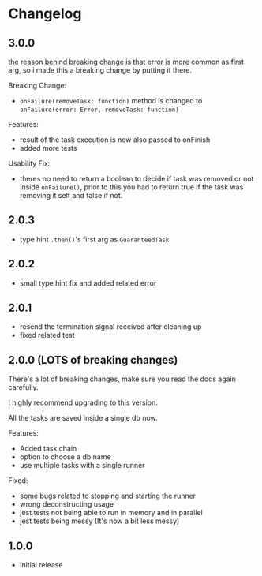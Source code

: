 # Changelog

## 3.0.0

the reason behind breaking change is that error is more common as first arg, so i made this a breaking change by putting it there.

Breaking Change:

- `onFailure(removeTask: function)` method is changed to `onFailure(error: Error, removeTask: function)`

Features:

- result of the task execution is now also passed to onFinish
- added more tests

Usability Fix:

- theres no need to return a boolean to decide if task was removed or not inside `onFailure()`, prior to this you had to return true if the task was removing it self and false if not.

## 2.0.3

- type hint `.then()`'s first arg as `GuaranteedTask`

## 2.0.2

- small type hint fix and added related error

## 2.0.1

- resend the termination signal received after cleaning up
- fixed related test

## 2.0.0 (LOTS of breaking changes)

There's a lot of breaking changes, make sure you read the docs again carefully.

I highly recommend upgrading to this version.

All the tasks are saved inside a single db now.

Features:

- Added task chain
- option to choose a db name
- use multiple tasks with a single runner

Fixed:

- some bugs related to stopping and starting the runner
- wrong deconstructing usage
- jest tests not being able to run in memory and in parallel
- jest tests being messy (It's now a bit less messy)

## 1.0.0

- initial release
